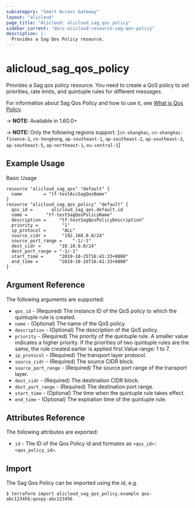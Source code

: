 ```yaml
---
subcategory: "Smart Access Gateway"
layout: "alicloud"
page_title: "Alicloud: alicloud_sag_qos_policy"
sidebar_current: "docs-alicloud-resource-sag-qos-policy"
description: |-
  Provides a Sag Qos Policy resource.
---
```


# alicloud\_sag\_qos\_policy

Provides a Sag qos policy resource. 
You need to create a QoS policy to set priorities, rate limits, and quintuple rules for different messages.

For information about Sag Qos Policy and how to use it, see [What is Qos Policy](https://www.alibabacloud.com/help/doc-detail/140065.htm).

-> **NOTE:** Available in 1.60.0+

-> **NOTE:** Only the following regions support. [`cn-shanghai`, `cn-shanghai-finance-1`, `cn-hongkong`, `ap-southeast-1`, `ap-southeast-2`, `ap-southeast-3`, `ap-southeast-5`, `ap-northeast-1`, `eu-central-1`]

## Example Usage

Basic Usage

```
resource "alicloud_sag_qos" "default" {
  name        = "tf-testAccSagQosName"
}
resource "alicloud_sag_qos_policy" "default" {
  qos_id =       alicloud_sag_qos.default.id
  name =       "tf-testSagQosPolicyName"
  description = 	"tf-testSagQosPolicyDescription"
  priority =         "1"
  ip_protocol =      "ALL"
  source_cidr =      "192.168.0.0/24"
  source_port_range =    "-1/-1"
  dest_cidr =       "10.10.0.0/24"
  dest_port_range =	"-1/-1"
  start_time =      "2019-10-25T16:41:33+0800"
  end_time =        "2019-10-26T16:41:33+0800"
}
```
## Argument Reference

The following arguments are supported:

* `qos_id` - (Required) The instance ID of the QoS policy to which the quintuple rule is created.
* `name` - (Optional) The name of the QoS policy.
* `description` - (Optional) The description of the QoS policy.
* `priority` - (Required) The priority of the quintuple rule. A smaller value indicates a higher priority. If the priorities of two quintuple rules are the same, the rule created earlier is applied first.Value range: 1 to 7.
* `ip_protocol` - (Required) The transport layer protocol.
* `source_cidr` - (Required) The source CIDR block.
* `source_port_range` - (Required) The source port range of the transport layer.
* `dest_cidr` - (Required) The destination CIDR block.
* `dest_port_range` - (Required) The destination port range.
* `start_time` - (Optional) The time when the quintuple rule takes effect.
* `end_time` - (Optional) The expiration time of the quintuple rule. 


## Attributes Reference

The following attributes are exported:

* `id` - The ID of the Qos Policy id and formates as `<qos_id>:<qos_policy_id>`.

## Import

The Sag Qos Policy can be imported using the id, e.g.

```
$ terraform import alicloud_sag_qos_policy.example qos-abc123456:qospy-abc123456
```

